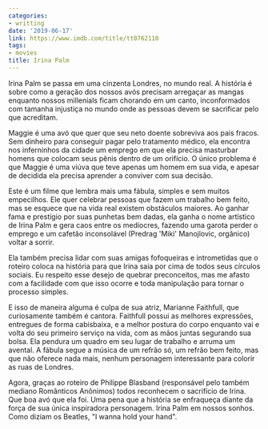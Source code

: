 ```yaml
---
categories:
- writting
date: '2019-06-17'
link: https://www.imdb.com/title/tt0762110
tags:
- movies
title: Irina Palm
---
```


Irina Palm se passa em uma cinzenta Londres, no mundo real. A história é sobre como a geração dos nossos avós precisam arregaçar as mangas enquanto nossos millenials ficam chorando em um canto, inconformados com tamanha injustiça no mundo onde as pessoas devem se sacrificar pelo que acreditam.

Maggie é uma avó que quer que seu neto doente sobreviva aos pais fracos. Sem dinheiro para conseguir pagar pelo tratamento médico, ela encontra nos inferninhos da cidade um emprego em que ela precisa masturbar homens que colocam seus pênis dentro de um orifício. O único problema é que Maggie é uma viúva que teve apenas um homem em sua vida, e apesar de decidida ela precisa aprender a conviver com sua decisão.

Este é um filme que lembra mais uma fábula, simples e sem muitos empecilhos. Ele quer celebrar pessoas que fazem um trabalho bem feito, mas se esquece que na vida real existem obstáculos maiores. Ao ganhar fama e prestígio por suas punhetas bem dadas, ela ganha o nome artístico de Irina Palm e gera caos entre os medíocres, fazendo uma garota perder o emprego e um cafetão inconsolável (Predrag 'Miki' Manojlovic, orgânico) voltar a sorrir.

Ela também precisa lidar com suas amigas fofoqueiras e intrometidas que o roteiro coloca na história para que Irina saia por cima de todos seus círculos sociais. Eu respeito esse desejo de quebrar preconceitos, mas me afasto com a facilidade com que isso ocorre e toda manipulação para tornar o processo simples.

E isso de maneira alguma é culpa de sua atriz, Marianne Faithfull, que curiosamente também é cantora. Faithfull possui as melhores expressões, entregues de forma cabisbaixa, e a melhor postura do corpo enquanto vai e volta do seu primeiro serviço na vida, com as mãos juntas segurando sua bolsa. Ela pendura um quadro em seu lugar de trabalho e arruma um avental. A fábula segue a música de um refrão só, um refrão bem feito, mas que não oferece nada mais, nenhum personagem interessante para colorir as ruas de Londres.

Agora, graças ao roteiro de Philippe Blasband (responsável pelo também mediano Românticos Anônimos) todos reconhecem o sacrifício de Irina. Que boa avó que ela foi. Uma pena que a história se enfraqueça diante da força de sua única inspiradora personagem. Irina Palm em nossos sonhos. Como diziam os Beatles, "I wanna hold your hand".